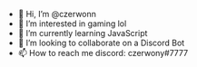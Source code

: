 - 👋 Hi, I’m @czerwonn
- 👀 I’m interested in gaming lol
- 🌱 I’m currently learning JavaScript
- 💞️ I’m looking to collaborate on a Discord Bot
- 📫 How to reach me discord: czerwony#7777

<!---
czerwonn/czerwonn is a ✨ special ✨ repository because its `README.md` (this file) appears on your GitHub profile.
You can click the Preview link to take a look at your changes.
--->
